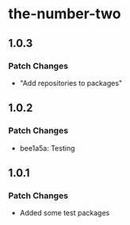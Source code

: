 # the-number-two

## 1.0.3

### Patch Changes

- "Add repositories to packages"

## 1.0.2

### Patch Changes

- bee1a5a: Testing

## 1.0.1

### Patch Changes

- Added some test packages
